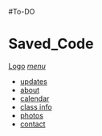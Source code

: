 #To-DO





# Saved_Code

<nav>
<div class="nav-wrapper">
  <a href="#!" class="brand-logo">Logo</a>
  <a href="#" data-activates="mobile-demo" class="button-collapse"><i class="material-icons">menu</i></a>
  <ul class="right hide-on-med-and-down">
    <li><a href="">updates</a></li>
    <li><a href="">about</a></li>
    <li><a href="">calendar</a></li>
    <li><a href="">class info</a></li>
    <li><a href="">photos</a></li>
    <li><a href="">contact</a></li>
  </ul>
</div>
</nav>
